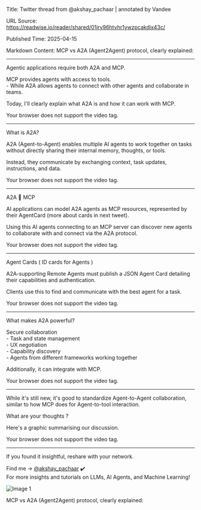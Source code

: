 Title: Twitter thread from @akshay_pachaar | annotated by Vandee

URL Source: https://readwise.io/reader/shared/01jry96htvhr1ywzpcakdjx43c/

Published Time: 2025-04-15

Markdown Content:
MCP vs A2A (Agent2Agent) protocol, clearly explained:

* * *

Agentic applications require both A2A and MCP.

MCP provides agents with access to tools.  
\- While A2A allows agents to connect with other agents and collaborate in teams.

Today, I'll clearly explain what A2A is and how it can work with MCP.

Your browser does not support the video tag.

* * *

What is A2A?

A2A (Agent-to-Agent) enables multiple AI agents to work together on tasks without directly sharing their internal memory, thoughts, or tools.

Instead, they communicate by exchanging context, task updates, instructions, and data.

Your browser does not support the video tag.

* * *

A2A 🤝 MCP

AI applications can model A2A agents as MCP resources, represented by their AgentCard (more about cards in next tweet).

Using this AI agents connecting to an MCP server can discover new agents to collaborate with and connect via the A2A protocol.

Your browser does not support the video tag.

* * *

Agent Cards ( ID cards for Agents )

A2A-supporting Remote Agents must publish a JSON Agent Card detailing their capabilities and authentication.

Clients use this to find and communicate with the best agent for a task.

Your browser does not support the video tag.

* * *

What makes A2A powerful?

Secure collaboration  
\- Task and state management  
\- UX negotiation  
\- Capability discovery  
\- Agents from different frameworks working together

Additionally, it can integrate with MCP.

Your browser does not support the video tag.

* * *

While it's still new, it's good to standardize Agent-to-Agent collaboration, similar to how MCP does for Agent-to-tool interaction.

What are your thoughts ?

Here's a graphic summarising our discussion.

Your browser does not support the video tag.

* * *

If you found it insightful, reshare with your network.

Find me → [@akshay\_pachaar](https://twitter.com/akshay_pachaar) ✔️  
For more insights and tutorials on LLMs, AI Agents, and Machine Learning!

![Image 1](https://pbs.twimg.com/profile_images/1578327351544360960/YFpWSWIX.jpg)

MCP vs A2A (Agent2Agent) protocol, clearly explained:
